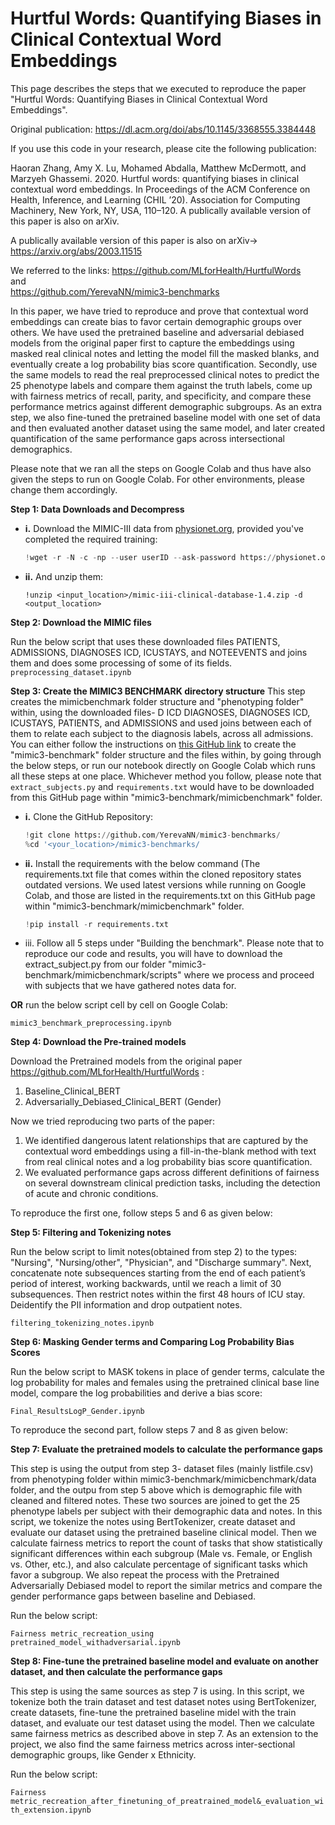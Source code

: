 # Hurtful Words: Quantifying Biases in Clinical Contextual Word Embeddings

This page describes the steps that we executed to reproduce the paper "Hurtful Words: Quantifying Biases in Clinical Contextual Word Embeddings".

Original publication: https://dl.acm.org/doi/abs/10.1145/3368555.3384448  

If you use this code in your research, please cite the following publication:

Haoran Zhang, Amy X. Lu, Mohamed Abdalla, Matthew McDermott, and Marzyeh Ghassemi. 2020.
Hurtful words: quantifying biases in clinical contextual word embeddings.
In Proceedings of the ACM Conference on Health, Inference, and Learning (CHIL ’20).
Association for Computing Machinery, New York, NY, USA, 110–120.
A publically available version of this paper is also on arXiv.

A publically available version of this paper is also on arXiv-> https://arxiv.org/abs/2003.11515  

We referred to the links: 
https://github.com/MLforHealth/HurtfulWords  
and   
https://github.com/YerevaNN/mimic3-benchmarks  


In this paper, we have tried to reproduce and prove that contextual word embeddings can create bias to favor certain demographic groups over others. We have used the pretrained baseline and adversarial debiased models from the original paper first to capture the embeddings using masked real clinical notes and letting the model fill the masked blanks, and eventually create a log probability bias score quantification. Secondly, use the same models to read the real preprocessed clinical notes to predict the 25 phenotype labels and compare them against the truth labels, come up with fairness metrics of recall, parity, and specificity, and compare these performance metrics against different demographic subgroups. As an extra step, we also fine-tuned the pretrained baseline model with one set of data and then evaluated another dataset using the same model, and later created quantification of the same performance gaps across intersectional demographics.

Please note that we ran all the steps on Google Colab and thus have also given the steps to run on Google Colab. For other environments, please change them accordingly.

**Step 1: Data Downloads and Decompress**

- **i.** Download the MIMIC-III data from [physionet.org](https://physionet.org/), provided you've completed the required training:   

  ```python
  !wget -r -N -c -np --user userID --ask-password https://physionet.org/files/mimiciii/1.4/
  ```


- **ii.** And unzip them:  

  ```
  !unzip <input_location>/mimic-iii-clinical-database-1.4.zip -d <output_location>
  ```

**Step 2: Download the MIMIC files**  

Run the below script that uses these downloaded files PATIENTS, ADMISSIONS, DIAGNOSES ICD, ICUSTAYS, and NOTEEVENTS and joins them and does some processing of some of its fields.  
`preprocessing_dataset.ipynb`

**Step 3: Create the MIMIC3 BENCHMARK directory structure** 
This step creates the mimicbenchmark folder structure and "phenotyping folder" within, using the downloaded files- D ICD DIAGNOSES, DIAGNOSES ICD, ICUSTAYS, PATIENTS, and ADMISSIONS and used joins between each of them to relate each subject to the diagnosis labels, across all admissions. You can either follow the instructions on [this GitHub link](https://github.com/YerevaNN/mimic3-benchmarks) to create the "mimic3-benchmark" folder structure and the files within, by going through the below steps, or run our notebook directly on Google Colab which runs all these steps at one place. Whichever method you follow, please note that `extract_subjects.py` and `requirements.txt` would have to be downloaded from this GitHub page within "mimic3-benchmark/mimicbenchmark" folder.

- **i.** Clone the GitHub Repository:
  
  ```python
  !git clone https://github.com/YerevaNN/mimic3-benchmarks/
  %cd '<your_location>/mimic3-benchmarks/
  ```

- **ii.** Install the requirements with  the below command (The requirements.txt file that comes within the cloned repository states outdated versions. We used latest versions while running on Google Colab, and those are listed in the requirements.txt on this GitHub page within "mimic3-benchmark/mimicbenchmark" folder.

  ```python
  !pip install -r requirements.txt
  ```

- iii. Follow all 5 steps under "Building the benchmark". Please note that to reproduce our code and results, you will have to download the extract_subject.py from our folder "mimic3-benchmark/mimicbenchmark/scripts" where we process and proceed with subjects that we have gathered notes data for.

**OR** run the below script cell by cell on Google Colab:

`mimic3_benchmark_preprocessing.ipynb`  

**Step 4: Download the Pre-trained models**  

Download the Pretrained models from the original paper https://github.com/MLforHealth/HurtfulWords :

1. Baseline_Clinical_BERT
2. Adversarially_Debiased_Clinical_BERT (Gender)


Now we tried reproducing two parts of the paper:

1. We identified dangerous latent relationships that are captured by the contextual word embeddings using a fill-in-the-blank method with text from real clinical notes and a log probability bias score quantification.
2. We evaluated performance gaps across different definitions of fairness on several downstream clinical prediction tasks, including the detection of acute and chronic conditions.


To reproduce the first one, follow steps 5 and 6 as given below:

**Step 5: Filtering and Tokenizing notes**  

Run the below script to limit notes(obtained from step 2) to the types: "Nursing", "Nursing/other", "Physician", and "Discharge summary". Next, concatenate note subsequences starting from the end of each patient’s period of interest, working backwards, until we reach a limit of 30 subsequences. Then restrict notes within the first 48 hours of ICU stay. Deidentify the PII information and drop outpatient notes.

  `filtering_tokenizing_notes.ipynb`

**Step 6: Masking Gender terms and Comparing Log Probability Bias Scores**  


Run the below script to MASK tokens in place of gender terms, calculate the log probability for males and females using the pretrained clinical base line model, compare the log probabilities and derive a bias score:  

 `Final_ResultsLogP_Gender.ipynb`


To reproduce the second part, follow steps 7 and 8 as given below:  

**Step 7: Evaluate the pretrained models to calculate the performance gaps**  


This step is using the output from step 3- dataset files (mainly listfile.csv) from phenotyping folder within mimic3-benchmark/mimicbenchmark/data folder, and the outpu from step 5 above which is demographic file with cleaned and filtered notes. These two sources are joined to get the 25 phenotype labels per subject with their demographic data and notes. In this script, we tokenize the notes using BertTokenizer, create dataset and evaluate our dataset using the pretrained baseline clinical model. Then we calculate fairness metrics to report the count of tasks that show statistically significant differences within each subgroup (Male vs. Female, or English vs. Other, etc.), and also calculate percentage of significant tasks which favor a subgroup. We also repeat the process with the Pretrained Adversarially Debiased model to report the similar metrics and compare the gender performance gaps between baseline and Debiased.

Run the below script:  

`Fairness metric_recreation_using pretrained_model_withadversarial.ipynb`


**Step 8: Fine-tune the pretrained baseline model and evaluate on another dataset, and then calculate the performance gaps**  


This step is using the same sources as step 7 is using. In this script, we tokenize both the train dataset and test dataset notes using BertTokenizer, create datasets, fine-tune the pretrained baseline midel with the train dataset, and evaluate our test dataset using the model. Then we calculate same fairness metrics as described above in step 7. As an extension to the project, we also find the same fairness metrics across inter-sectional demographic groups, like Gender x Ethnicity.

Run the below script:  

`Fairness metric_recreation_after_finetuning_of_preatrained_model&_evaluation_with_extension.ipynb`


